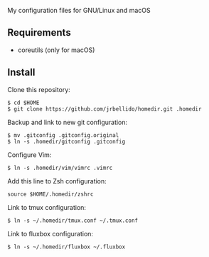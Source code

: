 My configuration files for GNU/Linux and macOS

Requirements
--
* coreutils (only for macOS)

Install
--

Clone this repository:

    $ cd $HOME
    $ git clone https://github.com/jrbellido/homedir.git .homedir

Backup and link to new git configuration:
    
    $ mv .gitconfig .gitconfig.original
    $ ln -s .homedir/gitconfig .gitconfig

Configure Vim:

    $ ln -s .homedir/vim/vimrc .vimrc

Add this line to Zsh configuration:

    source $HOME/.homedir/zshrc

Link to tmux configuration:

    $ ln -s ~/.homedir/tmux.conf ~/.tmux.conf

Link to fluxbox configuration:

    $ ln -s ~/.homedir/fluxbox ~/.fluxbox
